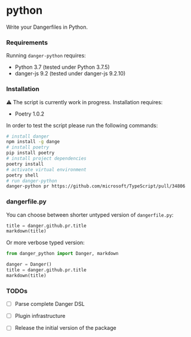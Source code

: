 # python

Write your Dangerfiles in Python.

### Requirements

Running `danger-python` requires:

* Python 3.7 (tested under Python 3.7.5)
* danger-js 9.2 (tested under danger-js 9.2.10)

### Installation

:warning: The script is currently work in progress. Installation requires:

* Poetry 1.0.2

In order to test the script please run the following commands:

```sh
# install danger
npm install -g dange
# install poetry
pip install poetry
# install project dependencies
poetry install
# activate virtual environment
poetry shell
# run danger-python
danger-python pr https://github.com/microsoft/TypeScript/pull/34806
```

### dangerfile.py

You can choose between shorter untyped version of `dangerfile.py`:

```python
title = danger.github.pr.title
markdown(title)
```

Or more verbose typed version:

```python
from danger_python import Danger, markdown

danger = Danger()
title = danger.github.pr.title
markdown(title)
```

### TODOs

- [ ] Parse complete Danger DSL
- [ ] Plugin infrastructure
- [ ] Release the initial version of the package

